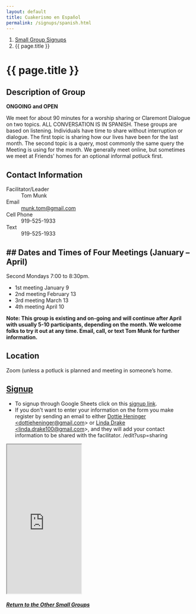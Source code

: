 ```yaml
---
layout: default
title: Cuakerismo en Español
permalink: /signups/spanish.html
---
```

<nav aria-label="breadcrumb">
  <ol class="breadcrumb">
      <li class="breadcrumb-item"><a class="noIcon" href="{{ site.baseurl }}/small-groups.html">Small Group Signups</a></li>
      <li class="breadcrumb-item active" aria-current="page">{{ page.title }}</li>
  </ol>
</nav>

# {{ page.title }}

## Description of Group
**ONGOING and OPEN**

We meet for about 90 minutes for a worship sharing or Claremont Dialogue on 
two topics. ALL CONVERSATION IS IN SPANISH. These groups are based on 
listening. Individuals have time to share without interruption or dialogue. 
The first topic is sharing how our lives have been for the last month. The 
second topic is a query, most commonly the same query the Meeting is using 
for the month. We generally meet online, but sometimes we meet at Friends' 
homes for an optional informal potluck first.

## Contact Information
<dl> 
  <dt>Facilitator/Leader</dt>
  <dd>Tom Munk</dd>
  <dt>Email</dt>
  <dd><a href="mailto:munk.tom@gmail.com">munk.tom@gmail.com</a></dd>
  <dt>Cell Phone</dt>
  <dd>919-525-1933</dd>
  <dt>Text</dt>
  <dd>919-525-1933</dd>
</dl>

## ## Dates and Times of Four Meetings (January – April)
Second Mondays 7:00 to 8:30pm. 

- 1st meeting January 9
- 2nd meeting February 13
- 3rd meeting March 13
- 4th meeting April 10

**Note: This group is existing and on-going and will continue after April with 
usually 5-10 participants, depending on the month. We welcome folks to try 
it out at any time. Email, call, or text Tom Munk for further information.**
    
## Location
Zoom (unless a potluck is planned and meeting in someone’s home. 

 
## [Signup](https://docs.google.com/spreadsheets/d/1Ewml6rNHeWMQx-ZuGG2IWpKrWEW_-HTSXzaC-cIxQbc/edit?usp=sharingg)
- To signup through Google Sheets click on this [signup link](https://docs.google.com/spreadsheets/d/1Ewml6rNHeWMQx-ZuGG2IWpKrWEW_-HTSXzaC-cIxQbc/edit?usp=sharing).
- If you don't want to enter your information on the form you make register by 
  sending an email to either <a href='mailto:dottieheninger@gmail.com'>Dottie Heninger &lt;dottieheninger@gmail.com&gt;</a> or 
  <a href='mailto:linda.drake100@gmail.com'>Linda Drake &lt;linda.drake100@gmail.com&gt;</a>, and they will add 
  your contact information to be shared with the facilitator.
/edit?usp=sharing
<div class="text-center">
  <iframe src="https://docs.google.com/spreadsheets/d/e/2PACX-1vQ4KqMstnBue62kXBus-x6ArVggeOLcZkM5tq37-Mc_8uAQfKTR0GSnzcymFSHwcnaePGYBWgRHT8EO/pubhtml?gid=198606566&amp;single=true&amp;widget=true&amp;headers=false&amp;range=A2:B15"
  width="200px"
  height="400px">
</iframe>
</div>

<div class="text-center">
  <h5><a href="{{ site.baseurl }}/small-groups.html">Return to the Other Small Groups</a></h5>
</div>
